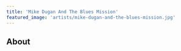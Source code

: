 ```yaml
---
title: 'Mike Dugan And The Blues Mission'
featured_image: 'artists/mike-dugan-and-the-blues-mission.jpg'
---
```


## About


